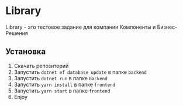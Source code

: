 # Library

Library - это тестовое задание для компании Компоненты и Бизнес-Решения

## Установка

1. Скачать репозиторий
2. Запустить ```dotnet ef database update``` в папке ```backend```
3. Запустить ```dotnet run``` в папке ```backend```
4. Запустить ```yarn install``` в папке ```frontend```
5. Запустить ```yarn start``` в папке ```frontend```
6. Enjoy